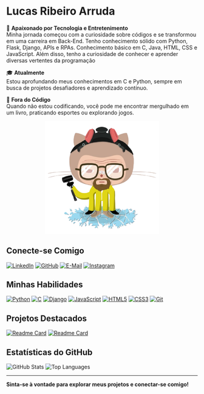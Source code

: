 # Lucas Ribeiro Arruda

🌟 **Apaixonado por Tecnologia e Entretenimento**  
Minha jornada começou com a curiosidade sobre códigos e se transformou em uma carreira em Back-End. Tenho conhecimento sólido com Python, Flask, Django, APIs e RPAs. Conhecimento básico em C, Java, HTML, CSS e JavaScript. Além disso, tenho a curiosidade de conhecer e aprender diversas vertentes da programação

🎓 **Atualmente**  
Estou aprofundando meus conhecimentos em C e Python, sempre em busca de projetos desafiadores e aprendizado contínuo.

🚀 **Fora do Código**  
Quando não estou codificando, você pode me encontrar mergulhado em um livro, praticando esportes ou explorando jogos.

<p align="center">
  <img src="https://github.com/lucasaaarruda/lucasaaarruda/blob/main/octowhite.png" alt="Lucas Arruda" width="300">
</p>

## Conecte-se Comigo

[![LinkedIn](https://img.shields.io/badge/LinkedIn-%230A66C2?style=for-the-badge&logo=linkedin&logoColor=white)](https://www.linkedin.com/in/lucasaarruda/)
[![GitHub](https://img.shields.io/badge/GitHub-%23121011?style=for-the-badge&logo=github&logoColor=white)](https://github.com/lucasaaarruda)
[![E-Mail](https://img.shields.io/badge/Email-%23D14836?style=for-the-badge&logo=gmail&logoColor=white)](mailto:lucasarruda26@hotmail.com)
[![Instagram](https://img.shields.io/badge/Instagram-%23C13584?style=for-the-badge&logo=instagram&logoColor=white)](https://www.instagram.com/lucasaaarruda/)

## Minhas Habilidades

[![Python](https://img.shields.io/badge/Python-%233758C4?style=for-the-badge&logo=python&logoColor=white)](https://github.com/lucasaaarruda/api-cliente)
[![C](https://img.shields.io/badge/C-%2300599C?style=for-the-badge&logo=C&logoColor=white)](https://github.com/lucasaaarruda/listasFaculdadeC)
[![Django](https://img.shields.io/badge/Django-%23092E20?style=for-the-badge&logo=django&logoColor=white)](https://github.com/lucasaaarruda/api-cliente)
[![JavaScript](https://img.shields.io/badge/JavaScript-%23323330?style=for-the-badge&logo=javascript&logoColor=white)](https://github.com/lucasaaarruda/jogo-do_numero_secreto)
[![HTML5](https://img.shields.io/badge/HTML5-%23E34F26?style=for-the-badge&logo=html5&logoColor=white)](https://github.com/lucasaaarruda/jogo-do_numero_secreto)
[![CSS3](https://img.shields.io/badge/CSS3-%231572B6?style=for-the-badge&logo=css3&logoColor=white)](https://github.com/lucasaaarruda/jogo-do_numero_secreto)
[![Git](https://img.shields.io/badge/Git-%F1502F?style=for-the-badge&logo=git&logoColor=white)](https://git-scm.com)

## Projetos Destacados

[![Readme Card](https://github-readme-stats.vercel.app/api/pin/?username=lucasaaarruda&repo=gestao-usuarios&bg_color=1E1E1E&border_color=FFFFFF&title_color=FFFFFF&text_color=FFFFFF&icon_color=FFFFFF)](https://github.com/lucasaaarruda/gestao-usuarios)
[![Readme Card](https://github-readme-stats.vercel.app/api/pin/?username=lucasaaarruda&repo=automacao_autodoc&bg_color=1E1E1E&border_color=FFFFFF&title_color=FFFFFF&text_color=FFFFFF&icon_color=FFFFFF)](https://github.com/lucasaaarruda/automacao_autodoc)

## Estatísticas do GitHub

![GitHub Stats](https://github-readme-stats.vercel.app/api?username=lucasaaarruda&show_icons=true&theme=radical&border_radius=10&bg_color=1E1E1E&icon_color=FFFFFF&title_color=FFFFFF&text_color=FFFFFF&hide_title=true)
![Top Languages](https://github-readme-stats.vercel.app/api/top-langs/?username=lucasaaarruda&layout=compact&theme=radical&border_radius=10&bg_color=1E1E1E&icon_color=FFFFFF&title_color=FFFFFF&text_color=FFFFFF)

---

**Sinta-se à vontade para explorar meus projetos e conectar-se comigo!**
